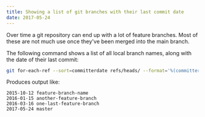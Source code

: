 ```yaml
---
title: Showing a list of git branches with their last commit date
date: 2017-05-24
---
```


Over time a git repository can end up with a lot of feature branches. Most of
these are not much use once they've been merged into the main branch.

The following command shows a list of all local branch names, along with the date of
their last commit:

```bash
git for-each-ref --sort=committerdate refs/heads/ --format='%(committerdate:short) %(refname:short)'
```

Produces output like:

```
2015-10-12 feature-branch-name
2016-01-15 another-feature-branch
2016-03-16 one-last-feature-branch
2017-05-24 master
```
